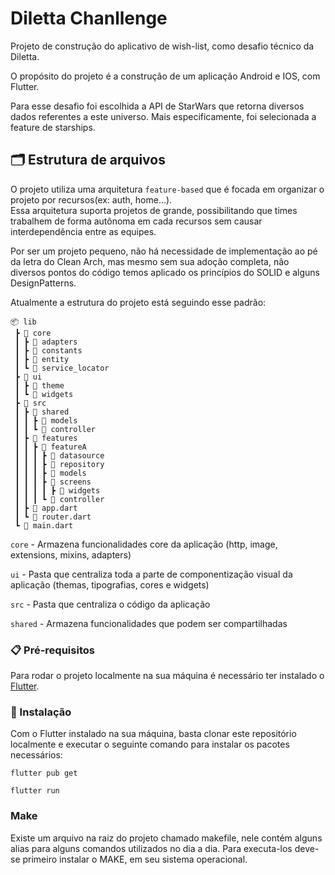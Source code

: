 # Diletta Chanllenge

Projeto de construção do aplicativo de wish-list, como desafio técnico da Diletta.

O propósito do projeto é a construção de um aplicação Android e IOS, com Flutter.

Para esse desafio foi escolhida a API de StarWars que retorna diversos dados referentes a este universo.
Mais especificamente, foi selecionada a feature de starships.

## 🗂️ Estrutura de arquivos

O projeto utiliza uma arquitetura `feature-based` que é focada em organizar o projeto por recursos(ex: auth, home…).  
Essa arquitetura suporta projetos de grande, possibilitando que times trabalhem de forma autônoma em cada recursos sem causar interdependência entre as equipes.  

Por ser um projeto pequeno, não há necessidade de implementação ao pé da letra do Clean Arch, mas mesmo sem sua adoção completa, não diversos pontos do código 
temos aplicado os princípios do SOLID e alguns DesignPatterns.

Atualmente a estrutura do projeto está seguindo esse padrão: 

```
📦 lib  
 ┣ 📂 core
 ┃ ┣ 📂 adapters  
 ┃ ┣ 📂 constants  
 ┃ ┣ 📂 entity  
 ┃ ┗ 📂 service_locator 
 ┣ 📂 ui  
 ┃ ┣ 📂 theme  
 ┃ ┗ 📂 widgets  
 ┣ 📂 src  
 ┃ ┣ 📂 shared  
 ┃ ┃ ┣ 📂 models  
 ┃ ┃ ┗ 📂 controller  
 ┃ ┣ 📂 features  
 ┃ ┃ ┣ 📂 featureA  
 ┃ ┃ ┃ ┣ 📂 datasource
 ┃ ┃ ┃ ┣ 📂 repository
 ┃ ┃ ┃ ┣ 📂 models  
 ┃ ┃ ┃ ┣ 📂 screens  
 ┃ ┃ ┃ ┃ ┣ 📂 widgets  
 ┃ ┃ ┃ ┗ 📂 controller
 ┃ ┣ 📜 app.dart  
 ┃ ┗ 📜 router.dart  
 ┗ 📜 main.dart  
```

`core` - Armazena funcionalidades core da aplicação (http, image, extensions, mixins, adapters)

`ui` - Pasta que centraliza toda a parte de componentização visual da aplicação (themas, tipografias, cores e widgets)

`src` - Pasta que centraliza o código da aplicação

`shared` - Armazena funcionalidades que podem ser compartilhadas


### 📋 Pré-requisitos

Para rodar o projeto localmente na sua máquina é necessário ter instalado o [Flutter](https://docs.flutter.dev/get-started/install).

### 🔧 Instalação

Com o Flutter instalado na sua máquina, basta clonar este repositório localmente e executar o seguinte comando para instalar os pacotes necessários:

```
flutter pub get

flutter run
```

### Make

Existe um arquivo na raiz do projeto chamado makefile, nele contém alguns alias para alguns comandos utilizados no dia a dia. 
Para executa-los deve-se primeiro instalar o MAKE, em seu sistema operacional.
